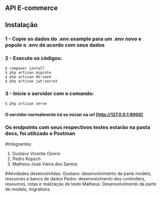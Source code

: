 ## API E-commerce

## Instalação

### 1 - Copie os dados do .env.example para um .env novo e popule o .env de acordo com seus dados

### 2 - Execute os códigos:

```
$ composer install
$ php artisan migrate
$ php artisan db:seed
$ php artisan jwt:secret
```

### 3 - Inicie o servidor com o comando:
```
$ php artisan serve
```
#### O servidor normalmente irá se iniciar na url [http://127.0.0.1:8000]

### Os endpoints com seus respectivos testes estarão na pasta docs, foi utilizado o Postman

#Integrantes:
1. Gustavo Vicente Ozorio
2. Pedro Kopsch
3. Matheus José Vieira dos Santos    

#Atividades desenvolvildas:
    Gustavo: desenvolvimento da parte models, resources e banco de dados 
    Pedro: desenvolvimento dos controllers, resources, rotas  e realização de teste 
    Matheus: Desenvolvilmento da parte de models, migrations 

